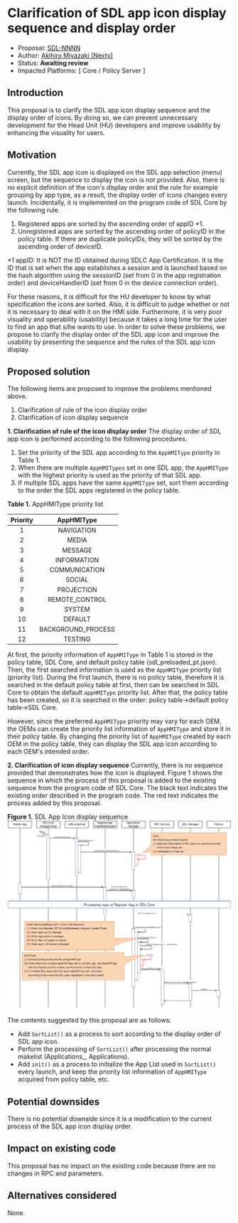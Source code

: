 # Clarification of SDL app icon display sequence and display order

* Proposal: [SDL-NNNN](NNNN-Clarification-of-SDL-App-Icon-display-sequence-and-display-order.md)
* Author: [Akihiro Miyazaki (Nexty)](https://github.com/Akihiro-Miyazaki)
* Status: **Awaiting review**
* Impacted Platforms: [ Core / Policy Server ]

## Introduction

This proposal is to clarify the SDL app icon display sequence and the display order of icons. By doing so, we can prevent unnecessary development for the Head Unit (HU) developers and improve usability by enhancing the visuality for users.

## Motivation

Currently, the SDL app icon is displayed on the SDL app selection (menu) screen, but the sequence to display the icon is not provided. Also, there is no explicit definition of the icon's display order and the rule for example grouping by app type, as a result, the display order of icons changes every launch. Incidentally, it is implemented on the program code of SDL Core by the following rule.

 1. Registered apps are sorted by the ascending order of appID *1.
 2. Unregistered apps are sorted by the ascending order of policyID in the policy table. If there are duplicate policyIDs, they will be sorted by the ascending order of deviceID.

*1 appID: It is NOT the ID obtained during SDLC App Certification. It is the ID that is set when the app establishes a session and is launched based on the hash algorithm using the sessionID (set from 0 in the app registration order) and deviceHandlerID (set from 0 in the device connection order).

For these reasons, it is difficult for the HU developer to know by what specification the icons are sorted. Also, it is difficult to judge whether or not it is necessary to deal with it on the HMI side. Furthermore, it is very poor visuality and operability (usability) because it takes a long time for the user to find an app that s/he wants to use. In order to solve these problems, we propose to clarify the display order of the SDL app icon and improve the usability by presenting the sequence and the rules of the SDL app icon display.

## Proposed solution

The following items are proposed to improve the problems mentioned above.
 1. Clarification of rule of the icon display order
 2. Clarification of icon display sequence

<b>1. Clarification of rule of the icon display order</b>
The display order of SDL app icon is performed according to the following procedures.

 1. Set the priority of the SDL app according to the `AppHMIType` priority in Table 1.
 2. When there are multiple `AppHMITypes` set in one SDL app, the `AppHMIType` with the highest priority is used as the priority of that SDL app.
 3. If multiple SDL apps have the same `AppHMIType` set, sort them according to the order the SDL apps registered in the policy table.

<b>Table 1.</b> AppHMIType priority list

| Priority | AppHMIType |
|:-:|:-:|
| 1 | NAVIGATION |
| 2 | MEDIA |
| 3 | MESSAGE |
| 4 | INFORMATION |
| 5 | COMMUNICATION |
| 6 | SOCIAL |
| 7 | PROJECTION |
| 8 | REMOTE_CONTROL |
| 9 | SYSTEM |
| 10 | DEFAULT |
| 11 | BACKGROUND_PROCESS |
| 12 | TESTING |

At first, the priority information of `AppHMIType` in Table 1 is stored in the policy table, SDL Core, and default policy table (sdl_preloaded_pt.json). Then, the first searched information is used as the `AppHMIType` priority list (priority list). During the first launch, there is no policy table, therefore it is searched in the default policy table at first, then can be searched in SDL Core to obtain the default `appHMIType` priority list. After that, the policy table has been created, so it is searched in the order: policy table->default policy table->SDL Core.

However, since the preferred `AppHMIType` priority may vary for each OEM, the OEMs can create the priority list information of `AppHMIType` and store it in their policy table. By changing the priority list of `AppHMIType` created by each OEM in the policy table, they can display the SDL app icon according to each OEM's intended order.

<b>2. Clarification of icon display sequence</b>
Currently, there is no sequence provided that demonstrates how the icon is displayed. Figure 1 shows the sequence in which the process of this proposal is added to the existing sequence from the program code of SDL Core. The black text indicates the existing order described in the program code. The red text indicates the process added by this proposal.

<b>Figure 1.</b> SDL App Icon display sequence
![Figure1_SDL_App_Icon_display_sequence.PNG](../assets/proposals/NNNN-Clarification-of-SDL-App-Icon-display-sequence-and-display-order/Figure1_SDL_App_Icon_display_sequence.PNG)

The contents suggested by this proposal are as follows:
- Add `SortList()` as a process to sort according to the display order of SDL app icon.
- Perform the processing of `SortList()` after processing the normal makelist (Applications_, Applications).
- Add `init()` as a process to initialize the App List used in `SortList()` every launch, and keep the priority list information of `AppHMIType` acquired from policy table, etc.

## Potential downsides

There is no potential downside since it is a modification to the current process of the SDL app icon display order.

## Impact on existing code

This proposal has no impact on the existing code because there are no changes in RPC and parameters.

## Alternatives considered

None.
